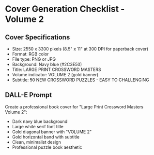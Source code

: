 # Cover Generation Checklist - Volume 2

## Cover Specifications
- Size: 2550 x 3300 pixels (8.5" x 11" at 300 DPI for paperback cover)
- Format: RGB color
- File type: PNG or JPG
- Background: Navy blue (#2C3E50)
- Title: LARGE PRINT CROSSWORD MASTERS
- Volume indicator: VOLUME 2 (gold banner)
- Subtitle: 50 NEW CROSSWORD PUZZLES - EASY TO CHALLENGING

## DALL-E Prompt
Create a professional book cover for "Large Print Crossword Masters Volume 2":
- Dark navy blue background
- Large white serif font title
- Gold diagonal banner with "VOLUME 2"
- Gold horizontal band with subtitle
- Clean, minimalist design
- Professional puzzle book aesthetic
